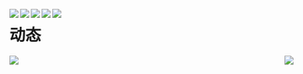 

<!--
**FULLK/FULLK** is a ✨ _special_ ✨ repository because its `README.md` (this file) appears on your GitHub profile.

Here are some ideas to get you started:

- 🔭 I’m currently working on ...
- 🌱 I’m currently learning ...
- 👯 I’m looking to collaborate on ...
- 🤔 I’m looking for help with ...
- 💬 Ask me about ...
- 📫 How to reach me: ...
- 😄 Pronouns: ...
- ⚡ Fun fact: ...
-->



<a href="https://wakatime.com/@018e0793-354b-42d4-8c6d-8dba8d71ab4f"><img align="left" src="https://wakatime.com/badge/user/018e0793-354b-42d4-8c6d-8dba8d71ab4f.svg" ></a>

<a href="https://blog.csdn.net/llovewuzhengzi?type=blog" target="_blank"><img  align=left src="https://img.shields.io/badge/CSDN-看星猩的柴狗-%231677ff?style=flat"/></a>

<a href="https://space.bilibili.com/1786407475?spm_id_from=333.1387.0.0" target="_blank"><img  align=left src="https://img.shields.io/badge/bilbili-看星猩的柴狗-%23ff1676?style=flat"/></a>

<a href="https://forum.butian.net/people/33851/community" target="_blank"><img  align=left src="https://img.shields.io/badge/奇安信攻防社区-看星猩的柴狗-%230f8c32?style=flat"/></a>
<a href="https://komarev.com/ghpvc/?username=AZCodingAccount&abbreviated=true" target="_blank"><img align="left" src="https://komarev.com/ghpvc/?username=AZCodingAccount&abbreviated=true"/></a>
# 动态

<img   align="left" src="https://github-readme-stats.vercel.app/api/top-langs/?username=FULLK&locale=en&line_height=33&theme=&langs_count=20&layout=compact&custom_title=PASSION！！！"/>
<img   align="right" src="https://github-readme-stats.vercel.app/api?username=FULLK&locale=en&line_height=33&show_icons=true&hide=&theme=&rank_icon=percentile&custom_title=PASSION！！！"/>


